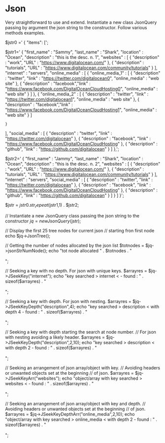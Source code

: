 # Json
Very straightforward to use and extend. Instantiate a new class JsonQuery passing by argument the
json string to the constructor. Follow various methods examples.

$jstr0 =' 
{ 
  "items": 
[';

$jstr1='
{
  "first_name" : "Sammy",
  "last_name" : "Shark",
  "location" : "Ocean",
  "description" : "this is the desc. n. 1",
  "websites" : [ 
    {
      "description" : "work",
      "URL" : "https://www.digitalocean.com/"
    },
    {
      "description" : "tutorials",
      "URL" : "https://www.digitalocean.com/community/tutorials"
    }
  ],
  "internet" : "servers",
  "online_media" : [
    {
      "online_media_1" : [
        { "description" : "twitter", "link" : "https://twitter.com/digitalocean0", "online_media" : "web site" },
        { "description" : "facebook","link" : "https://www.facebook.com/DigitalOceanCloudHosting0",  "online_media" : "web site"  }
      ]
    },
    {
      "online_media_2" : [
        { "description" : "twitter", "link" : "https://twitter.com/digitalocean1", "online_media" : "web site" },
        { "description" : "facebook","link" : "https://www.facebook.com/DigitalOceanCloudHosting1",  "online_media" : "web site"  }
      ]
      
    }
  ],
  "social_media" : [
    {
      "description" : "twitter",
      "link" : "https://twitter.com/digitalocean"
    },
    {
      "description" : "facebook",
      "link" : "https://www.facebook.com/DigitalOceanCloudHosting"
    },
    {
      "description" : "github",
      "link" : "https://github.com/digitalocean"
    }
  ]
},'; 

$jstr2='
{
  "first_name" : "Jammy",
  "last_name" : "Shark",
  "location" : "Ocean",
  "description" : "this is the desc. n. 2",
  "websites" : [ 
    {
      "description" : "work",
      "URL" : "https://www.digitalocean.com/"
    },
    {
      "description" : "tutorials",
      "URL" : "https://www.digitalocean.com/community/tutorials"
    }
  ],
  "internet" : "servers",
  "social_media" : [
    {
      "description" : "twitter",
      "link" : "https://twitter.com/digitalocean"
    },
    {
      "description" : "facebook",
      "link" : "https://www.facebook.com/DigitalOceanCloudHosting"
    },
    {
      "description" : "github",
      "link" : "https://github.com/digitalocean"
    }
  ]
}
]
}'; 



$jstr = $jstr0 . str_repeat($jstr1,1) . $jstr2;

// Instantiate a new JsonQuery class passing the json string to the constructor
$jq = new JsonQuery($jstr); 


// Display the first 25 tree nodes for current json 
// starting fron first node
echo $jq->JsonTree();


// Getting the number of nodes allocated by the json list
$totnodes = $jq->jsonStrNumNode();
echo "tot node allocated   " . $totnodes . "<br><br>";


// Seeking a key with no depth. For json with unique keys.
$arrayres = $jq->JSeekKey("internet");
echo "key searched  > internet < - found : " . sizeof($arrayres) .  "<br><br>";


// Seeking a key with depth. For json with nesting.
$arrayres = $jq->JSeekKeyDepth("description",4);
echo "key searched > description < with depth 4  - found : " . sizeof($arrayres) .  "<br><br>";


// Seeking a key with depth starting the search at node number.
// For json with nesting avoiding a likely header.
$arrayres = $jq->JSeekKeyDepth("description",2,10);
echo "key searched > description < with depth 2  - found : " . sizeof($arrayres) .  "<br><br>";

// Seeking an arrangement of json array/object with key.
// Avoiding headers or unwanted objects set at the beginning
// of json.
$arrayres = $jq->JSeekKeyArr("websites");
echo "object/array with key searched > websites <   - found : " . sizeof($arrayres) .  "<br><br>";


// Seeking an arrangement of json array/object with key and depth.
// Avoiding headers or unwanted objects set at the beginning
// of json.
$arrayres = $jq->JSeekKeyDepthArr("online_media",2,10);
echo "object/array with key searched > online_media <  with depth 2  - found : " . sizeof($arrayres) .  "<br><br>";



